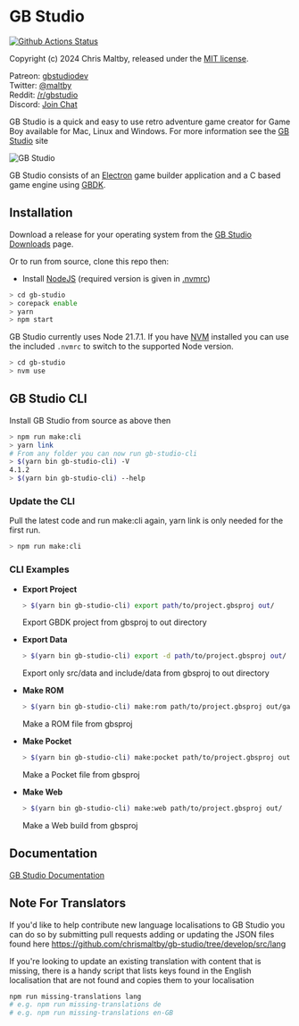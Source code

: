 # GB Studio

[![Github Actions Status](https://github.com/chrismaltby/gb-studio/actions/workflows/main.yml/badge.svg?branch=develop)](https://github.com/chrismaltby/gb-studio/actions?query=branch%3Adevelop)

Copyright (c) 2024 Chris Maltby, released under the [MIT license](https://opensource.org/licenses/MIT).

Patreon: [gbstudiodev](https://www.patreon.com/gbstudiodev)  
Twitter: [@maltby](https://www.twitter.com/maltby)  
Reddit: [/r/gbstudio](https://www.reddit.com/r/gbstudio)  
Discord: [Join Chat](https://discord.gg/bxerKnc)

GB Studio is a quick and easy to use retro adventure game creator for Game Boy available for Mac, Linux and Windows.
For more information see the [GB Studio](https://www.gbstudio.dev) site

![GB Studio](gbstudio.gif)

GB Studio consists of an [Electron](https://electronjs.org/) game builder application and a C based game engine using [GBDK](http://gbdk.sourceforge.net/).

## Installation

Download a release for your operating system from the [GB Studio Downloads](https://www.gbstudio.dev/download) page.

Or to run from source, clone this repo then:

- Install [NodeJS](https://nodejs.org/) (required version is given in [.nvmrc](.nvmrc))

```bash
> cd gb-studio
> corepack enable
> yarn
> npm start
```

GB Studio currently uses Node 21.7.1. If you have [NVM](https://github.com/nvm-sh/nvm) installed you can use the included `.nvmrc` to switch to the supported Node version. 

```bash
> cd gb-studio
> nvm use
```

## GB Studio CLI 

Install GB Studio from source as above then

```bash
> npm run make:cli
> yarn link
# From any folder you can now run gb-studio-cli
> $(yarn bin gb-studio-cli) -V
4.1.2
> $(yarn bin gb-studio-cli) --help
```

### Update the CLI

Pull the latest code and run make:cli again, yarn link is only needed for the first run.

```bash
> npm run make:cli
```

### CLI Examples

- **Export Project**

    ```bash
    > $(yarn bin gb-studio-cli) export path/to/project.gbsproj out/
    ```
    Export GBDK project from gbsproj to out directory

- **Export Data**
    ```bash
    > $(yarn bin gb-studio-cli) export -d path/to/project.gbsproj out/
    ```
    Export only src/data and include/data from gbsproj to out directory
- **Make ROM**
    ```bash
    > $(yarn bin gb-studio-cli) make:rom path/to/project.gbsproj out/game.gb
    ```
    Make a ROM file from gbsproj

- **Make Pocket**
    ```bash
    > $(yarn bin gb-studio-cli) make:pocket path/to/project.gbsproj out/game.pocket
    ```
    Make a Pocket file from gbsproj

- **Make Web**
    ```bash
    > $(yarn bin gb-studio-cli) make:web path/to/project.gbsproj out/
    ```
    Make a Web build from gbsproj

## Documentation

[GB Studio Documentation](https://www.gbstudio.dev/docs)

## Note For Translators

If you'd like to help contribute new language localisations to GB Studio you can do so by submitting pull requests adding or updating the JSON files found here https://github.com/chrismaltby/gb-studio/tree/develop/src/lang

If you're looking to update an existing translation with content that is missing, there is a handy script that lists keys found in the English localisation that are not found and copies them to your localisation

```bash
npm run missing-translations lang
# e.g. npm run missing-translations de
# e.g. npm run missing-translations en-GB
```
